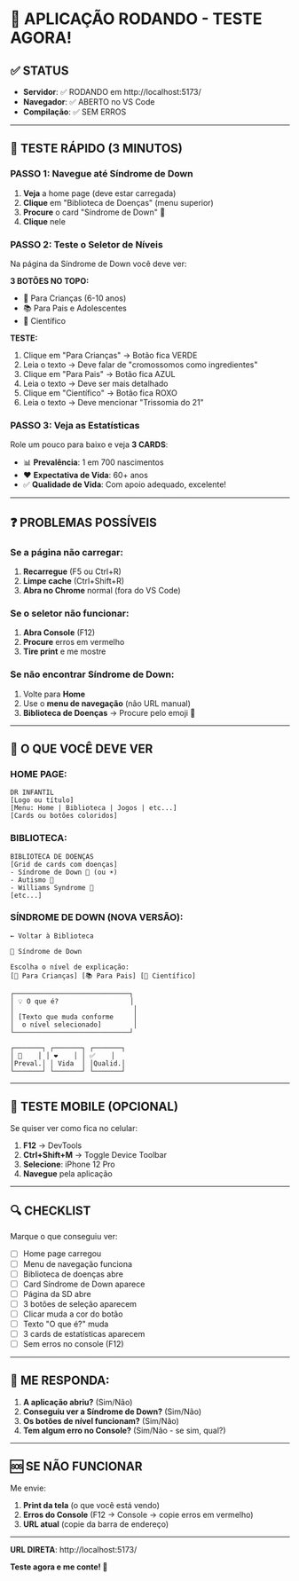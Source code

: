 # 🚀 APLICAÇÃO RODANDO - TESTE AGORA!

## ✅ STATUS
- **Servidor**: ✅ RODANDO em http://localhost:5173/
- **Navegador**: ✅ ABERTO no VS Code
- **Compilação**: ✅ SEM ERROS

---

## 🧪 TESTE RÁPIDO (3 MINUTOS)

### PASSO 1: Navegue até Síndrome de Down
1. **Veja** a home page (deve estar carregada)
2. **Clique** em "Biblioteca de Doenças" (menu superior)
3. **Procure** o card "Síndrome de Down" 💙
4. **Clique** nele

### PASSO 2: Teste o Seletor de Níveis
Na página da Síndrome de Down você deve ver:

**3 BOTÕES NO TOPO:**
- 🌟 Para Crianças (6-10 anos)
- 📚 Para Pais e Adolescentes  
- 🔬 Científico

**TESTE:**
1. Clique em "Para Crianças" → Botão fica VERDE
2. Leia o texto → Deve falar de "cromossomos como ingredientes"
3. Clique em "Para Pais" → Botão fica AZUL
4. Leia o texto → Deve ser mais detalhado
5. Clique em "Científico" → Botão fica ROXO
6. Leia o texto → Deve mencionar "Trissomia do 21"

### PASSO 3: Veja as Estatísticas
Role um pouco para baixo e veja **3 CARDS**:
- 📊 **Prevalência**: 1 em 700 nascimentos
- ❤️ **Expectativa de Vida**: 60+ anos
- ✅ **Qualidade de Vida**: Com apoio adequado, excelente!

---

## ❓ PROBLEMAS POSSÍVEIS

### Se a página não carregar:
1. **Recarregue** (F5 ou Ctrl+R)
2. **Limpe cache** (Ctrl+Shift+R)
3. **Abra no Chrome** normal (fora do VS Code)

### Se o seletor não funcionar:
1. **Abra Console** (F12)
2. **Procure** erros em vermelho
3. **Tire print** e me mostre

### Se não encontrar Síndrome de Down:
1. Volte para **Home**
2. Use o **menu de navegação** (não URL manual)
3. **Biblioteca de Doenças** → Procure pelo emoji 💙

---

## 🎯 O QUE VOCÊ DEVE VER

### HOME PAGE:
```
DR INFANTIL
[Logo ou título]
[Menu: Home | Biblioteca | Jogos | etc...]
[Cards ou botões coloridos]
```

### BIBLIOTECA:
```
BIBLIOTECA DE DOENÇAS
[Grid de cards com doenças]
- Síndrome de Down 💙 (ou ☀️)
- Autismo 🌈
- Williams Syndrome 🎵
[etc...]
```

### SÍNDROME DE DOWN (NOVA VERSÃO):
```
← Voltar à Biblioteca

💙 Síndrome de Down

Escolha o nível de explicação:
[🌟 Para Crianças] [📚 Para Pais] [🔬 Científico]

┌─────────────────────────────┐
│ 💡 O que é?                  │
│                              │
│ [Texto que muda conforme     │
│  o nível selecionado]        │
└─────────────────────────────┘

┌───────┐ ┌───────┐ ┌───────┐
│ 👥    │ │ ❤️    │ │ ✅    │
│Preval.│ │ Vida  │ │Qualid.│
└───────┘ └───────┘ └───────┘
```

---

## 📱 TESTE MOBILE (OPCIONAL)

Se quiser ver como fica no celular:
1. **F12** → DevTools
2. **Ctrl+Shift+M** → Toggle Device Toolbar
3. **Selecione**: iPhone 12 Pro
4. **Navegue** pela aplicação

---

## 🔍 CHECKLIST

Marque o que conseguiu ver:

- [ ] Home page carregou
- [ ] Menu de navegação funciona
- [ ] Biblioteca de doenças abre
- [ ] Card Síndrome de Down aparece
- [ ] Página da SD abre
- [ ] 3 botões de seleção aparecem
- [ ] Clicar muda a cor do botão
- [ ] Texto "O que é?" muda
- [ ] 3 cards de estatísticas aparecem
- [ ] Sem erros no console (F12)

---

## 💬 ME RESPONDA:

1. **A aplicação abriu?** (Sim/Não)
2. **Conseguiu ver a Síndrome de Down?** (Sim/Não)
3. **Os botões de nível funcionam?** (Sim/Não)
4. **Tem algum erro no Console?** (Sim/Não - se sim, qual?)

---

## 🆘 SE NÃO FUNCIONAR

Me envie:
1. **Print da tela** (o que você está vendo)
2. **Erros do Console** (F12 → Console → copie erros em vermelho)
3. **URL atual** (copie da barra de endereço)

---

**URL DIRETA**: http://localhost:5173/

**Teste agora e me conte! 🎉**
